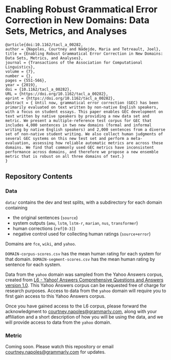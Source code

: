 # Enabling Robust Grammatical Error Correction in New Domains: Data Sets, Metrics, and Analyses

```
@article{doi:10.1162/tacl_a_00282,
author = {Napoles, Courtney and Nădejde, Maria and Tetreault, Joel},
title = {Enabling Robust Grammatical Error Correction in New Domains: Data Sets, Metrics, and Analyses},
journal = {Transactions of the Association for Computational Linguistics},
volume = {7},
number = {},
pages = {551-566},
year = {2019},
doi = {10.1162/tacl_a_00282},
URL = {https://doi.org/10.1162/tacl_a_00282},
eprint = {https://doi.org/10.1162/tacl_a_00282},
abstract = { Until now, grammatical error correction (GEC) has been primarily evaluated on text written by non-native English speakers, with a focus on student essays. This paper enables GEC development on text written by native speakers by providing a new data set and metric. We present a multiple-reference test corpus for GEC that includes 4,000 sentences in two new domains (formal and informal writing by native English speakers) and 2,000 sentences from a diverse set of non-native student writing. We also collect human judgments of several GEC systems on this new test set and perform a meta-evaluation, assessing how reliable automatic metrics are across these domains. We find that commonly used GEC metrics have inconsistent performance across domains, and therefore we propose a new ensemble metric that is robust on all three domains of text.}
}
```

## Repository Contents

### Data
`data/` contains the dev and test splits, with a subdirectory for each domain
containing
* the original sentences (`source`)
* system outputs (`amu`, `lstm`, `lstm-r`, `marian`, `nus`, `transformer`)
* human corrections (`ref[0-3]`)
* negative control used for collecting human ratings (`source+error`)

Domains are `fce`, `wiki`, and `yahoo`.

`DOMAIN-corpus-scores.csv` has the mean human rating for each system for that domain.
`DOMAIN-segment-scores.csv` has the mean human rating by sentence for each system.

Data from the `yahoo` domain was sampled from the Yahoo Answers corpus, created from [L6 - Yahoo! Answers Comprehensive Questions and Answers version 1.0](https://webscope.sandbox.yahoo.com/catalog.php?datatype=l). This Yahoo Answers corpus can be requested free of charge for research purposes. Access to data from the `yahoo` domain will require you to first gain access to this Yahoo Answers corpus.

Once you have gained access to the L6 corpus, please forward the acknowledgment to courtney.napoles@grammarly.com, along with your affiliation and a short description of how you will be using the data, and we will provide access to data from the `yahoo` domain.

### Metric

Coming soon. Please watch this repository or email courtney.napoles@grammarly.com
for updates.
